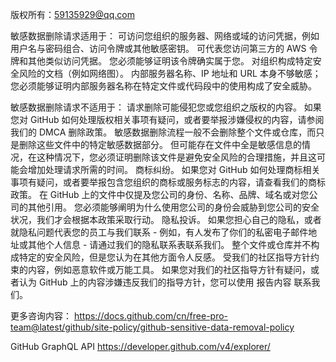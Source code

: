 版权所有：59135929@qq.com

敏感数据删除请求适用于：
可访问您组织的服务器、网络或域的访问凭据，例如用户名与密码组合、访问令牌或其他敏感密钥。
可代表您访问第三方的 AWS 令牌和其他类似访问凭据。 您必须能够证明该令牌确实属于您。
对组织构成特定安全风险的文档（例如网络图）。 内部服务器名称、IP 地址和 URL 本身不够敏感；您必须能够证明内部服务器名称在特定文件或代码段中的使用构成了安全威胁。

敏感数据删除请求不适用于：
请求删除可能侵犯您或您组织之版权的内容。 如果您对 GitHub 如何处理版权相关事项有疑问，或者要举报涉嫌侵权的内容，请参阅我们的 DMCA 删除政策。 敏感数据删除流程一般不会删除整个文件或仓库，而只是删除这些文件中的特定敏感数据部分。 但可能存在文件中全是敏感信息的情况，在这种情况下，您必须证明删除该文件是避免安全风险的合理措施，并且这可能会增加处理请求所需的时间。
商标纠纷。 如果您对 GitHub 如何处理商标相关事项有疑问，或者要举报包含您组织的商标或服务标志的内容，请查看我们的商标政策。
在 GitHub 上的文件中仅提及您公司的身份、名称、品牌、域名或对您公司的其他引用。 您必须能够阐明为什么使用您公司的身份会威胁到您公司的安全状况，我们才会根据本政策采取行动。
隐私投诉。 如果您担心自己的隐私，或者就隐私问题代表您的员工与我们联系 - 例如，有人发布了你们的私密电子邮件地址或其他个人信息 - 请通过我们的隐私联系表联系我们。
整个文件或仓库并不构成特定的安全风险，但是您认为在其他方面令人反感。
受我们的社区指导方针约束的内容，例如恶意软件或万能工具。 如果您对我们的社区指导方针有疑问，或者认为 GitHub 上的内容涉嫌违反我们的指导方针，您可以使用 报告内容 联系我们。

更多咨询内容：
https://docs.github.com/cn/free-pro-team@latest/github/site-policy/github-sensitive-data-removal-policy

GitHub GraphQL API
https://developer.github.com/v4/explorer/
